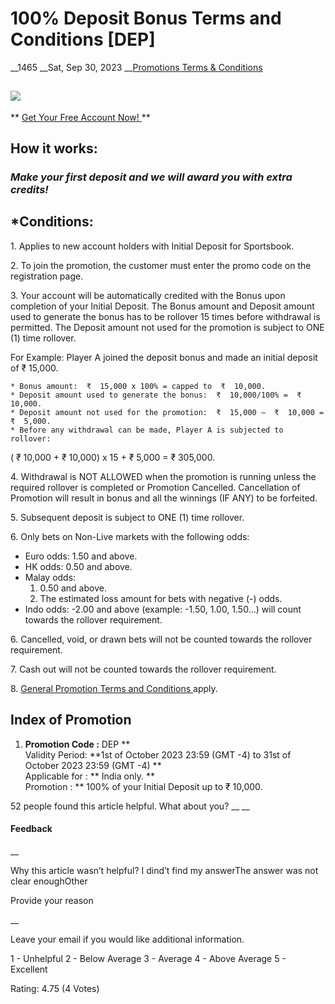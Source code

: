 # 100% Deposit Bonus Terms and Conditions [DEP]

__1465 __Sat, Sep 30, 2023 __[Promotions Terms & Conditions](https://help.sbotop.com/category/rules-regulations/promotions-terms-conditions/35/ "Categories » Rules & Regulations » Promotions Terms & Conditions ")

##  ![](https://help.sbotop.com/assets/SBO-DEP-AUG2023-INR.jpg)

** [ Get Your Free Account Now!  ](https://account.sbotop.com/register?lg=en) **

##  How it works: 

### _Make your first deposit and we will award you with extra credits!_

## *Conditions:

1\. Applies to new account holders with Initial Deposit for Sportsbook.

2\. To join the promotion, the customer must enter the promo code on the registration page.

3\. Your account will be automatically credited with the Bonus upon completion of your Initial Deposit. The Bonus amount and Deposit amount used to generate the bonus has to be rollover 15 times before withdrawal is permitted. The Deposit amount not used for the promotion is subject to ONE (1) time rollover.

For Example: Player A joined the deposit bonus and made an initial deposit of  ₹  15,000.

    * Bonus amount:  ₹  15,000 x 100% = capped to  ₹  10,000.
    * Deposit amount used to generate the bonus:  ₹  10,000/100% =  ₹  10,000.
    * Deposit amount not used for the promotion:  ₹  15,000 –  ₹  10,000 =  ₹  5,000.
    * Before any withdrawal can be made, Player A is subjected to rollover:   
(  ₹  10,000 +  ₹  10,000) x 15 +  ₹  5,000 =  ₹  305,000. 



4\. Withdrawal is NOT ALLOWED when the promotion is running unless the required rollover is completed or Promotion Cancelled. Cancellation of Promotion will result in bonus and all the winnings (IF ANY) to be forfeited.

5\. Subsequent deposit is subject to ONE (1) time rollover.

6\.  Only bets on Non-Live markets with the following odds: 

  * Euro odds: 1.50 and above.
  * HK odds: 0.50 and above.
  * Malay odds:
    1. 0.50 and above.
    2. The estimated loss amount for bets with negative (-) odds.
  * Indo odds: -2.00 and above (example: -1.50, 1.00, 1.50…) will count towards the rollover requirement.



6\. Cancelled, void, or drawn bets will not be counted towards the rollover requirement.

7\. Cash out will not be counted towards the rollover requirement.

8\. [ General Promotion Terms and Conditions ](https://info.sbotop.com/article/AA-00354/0) apply.

## Index of Promotion

  1. **Promotion Code :** DEP **  
Validity Period: **1st of October 2023 23:59 (GMT -4) to 31st of October 2023 23:59 (GMT -4) **  
Applicable for : ** India only. **  
Promotion : ** 100% of your Initial Deposit up to  ₹  10,000.



52 people found this article helpful. What about you?  __ __

#### Feedback

__

Why this article wasn’t helpful? I dind’t find my answerThe answer was not clear enoughOther

Provide your reason

__

Leave your email if you would like additional information.

1 - Unhelpful 2 - Below Average 3 - Average 4 - Above Average 5 - Excellent

Rating: 4.75 (4 Votes)
